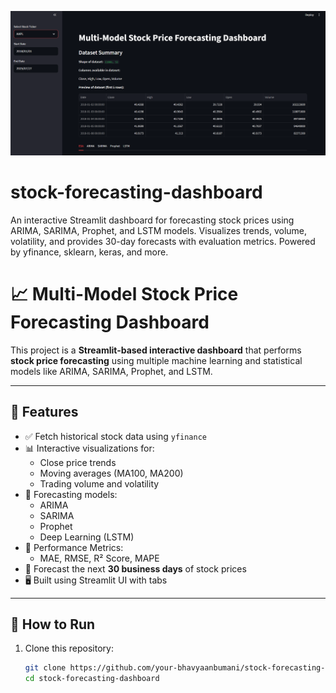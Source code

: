 ![Dashboard Screenshot](screenshot.png)

# stock-forecasting-dashboard
An interactive Streamlit dashboard for forecasting stock prices using ARIMA, SARIMA, Prophet, and LSTM models. Visualizes trends, volume, volatility, and provides 30-day forecasts with evaluation metrics. Powered by yfinance, sklearn, keras, and more.

# 📈 Multi-Model Stock Price Forecasting Dashboard

This project is a **Streamlit-based interactive dashboard** that performs **stock price forecasting** using multiple machine learning and statistical models like ARIMA, SARIMA, Prophet, and LSTM.

---

## 🚀 Features

- ✅ Fetch historical stock data using `yfinance`
- 📊 Interactive visualizations for:
  - Close price trends
  - Moving averages (MA100, MA200)
  - Trading volume and volatility
- 🤖 Forecasting models:
  - ARIMA
  - SARIMA
  - Prophet
  - Deep Learning (LSTM)
- 📐 Performance Metrics:
  - MAE, RMSE, R² Score, MAPE
- 📌 Forecast the next **30 business days** of stock prices
- 🖥️ Built using Streamlit UI with tabs

---

## 🔧 How to Run

1. Clone this repository:
   ```bash
   git clone https://github.com/your-bhavyaanbumani/stock-forecasting-dashboard.git
   cd stock-forecasting-dashboard
